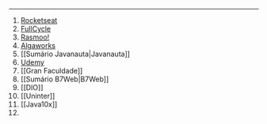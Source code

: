 ___
1. [Rocketseat](./Sumários/Sumário%20Rocketseat.md)
2. [FullCycle](./Sumários/Sumário%20FullCycle.md)
3. [Rasmoo!](./Sumários/Sumário%20Rasmoo!.md)
4. [Algaworks](./Sumários/Sumário%20AlgaWorks.md)
5. [[Sumário Javanauta|Javanauta]]
6. [Udemy](./Sumários/Sumário%20Udemy.md)
7. [[Gran Faculdade]]
8. [[Sumário B7Web|B7Web]] 
9. [[DIO]]
10. [[Uninter]]
11. [[Java10x]]
12. 